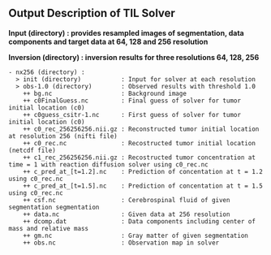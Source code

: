 ## Output Description of TIL Solver
  **Input (directory) : provides resampled images of segmentation, data components and target data at 64, 128 and 256 resolution**
  
  **Inversion (directory) : inversion results for three resolutions 64, 128, 256**
  
    - nx256 (directory) : 
      > init (directory)           : Input for solver at each resolution
      > obs-1.0 (directory)        : Observed results with threshold 1.0 
        ++ bg.nc                   : Background image 
        ++ c0FinalGuess.nc         : Final guess of solver for tumor initial location (c0)
        ++ c0guess_csitr-1.nc      : First guess of solver for tumor initial location (c0)
        ++ c0_rec_256256256.nii.gz : Reconstructed tumor initial location at resolution 256 (nifti file)
        ++ c0_rec.nc               : Recostructed tumor initial location (netcdf file)
        ++ c1_rec_256256256.nii.gz : Recostructed tumor concentration at time = 1 with reaction diffusion solver using c0_rec.nc
        ++ c_pred_at_[t=1.2].nc    : Prediction of concentation at t = 1.2 using c0_rec.nc
        ++ c_pred_at_[t=1.5].nc    : Prediction of concentation at t = 1.5 using c0_rec.nc
        ++ csf.nc                  : Cerebrospinal fluid of given segmentation segmentation
        ++ data.nc                 : Given data at 256 resolution
        ++ dcomp.dat               : Data components including center of mass and relative mass 
        ++ gm.nc                   : Gray matter of given segmentation
        ++ obs.nc                  : Observation map in solver
        
